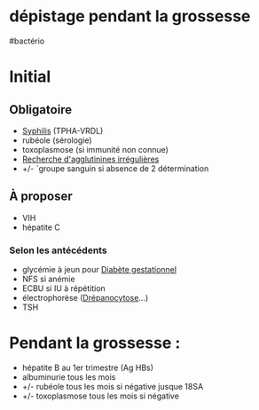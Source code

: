 # dépistage pendant la grossesse
#bactério 



# Initial



## Obligatoire


- [Syphilis](#treponema-pallidum-syphilisnorgmd) (TPHA-VRDL) 
- rubéole (sérologie) 
- toxoplasmose (si immunité non connue) 
- [Recherche d'agglutinines irrégulières](#recherche-dagglutinines-irrc3a9gulic3a8resnorgmd) 
- +/- `groupe sanguin si absence de 2 détermination 


## À proposer


- VIH 
- hépatite C 


### Selon les antécédents


- glycémie à jeun pour [Diabète gestationnel](#diabc3a8te-gestationnelnorgmd) 
- NFS si anémie 
- ECBU si IU à répétition 
- électrophorèse ([Drépanocytose](#drc3a9panocytosenorgmd)…) 
- TSH 


# Pendant la grossesse :


- hépatite B au 1er trimestre (Ag HBs) 
- albuminurie tous les mois 
- +/- rubéole tous les mois si négative jusque 18SA 
- +/- toxoplasmose tous les mois si négative 

